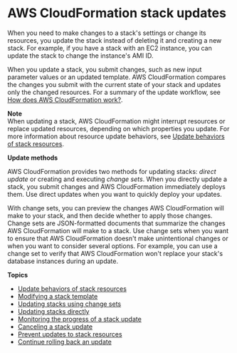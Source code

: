 # AWS CloudFormation stack updates<a name="using-cfn-updating-stacks"></a>

When you need to make changes to a stack's settings or change its resources, you update the stack instead of deleting it and creating a new stack\. For example, if you have a stack with an EC2 instance, you can update the stack to change the instance's AMI ID\.

When you update a stack, you submit changes, such as new input parameter values or an updated template\. AWS CloudFormation compares the changes you submit with the current state of your stack and updates only the changed resources\. For a summary of the update workflow, see [How does AWS CloudFormation work?](cfn-whatis-howdoesitwork.md)\.

**Note**  
When updating a stack, AWS CloudFormation might interrupt resources or replace updated resources, depending on which properties you update\. For more information about resource update behaviors, see [Update behaviors of stack resources](using-cfn-updating-stacks-update-behaviors.md)\.

 **Update methods** 

AWS CloudFormation provides two methods for updating stacks: *direct update* or creating and executing *change sets*\. When you directly update a stack, you submit changes and AWS CloudFormation immediately deploys them\. Use direct updates when you want to quickly deploy your updates\.

With change sets, you can preview the changes AWS CloudFormation will make to your stack, and then decide whether to apply those changes\. Change sets are JSON\-formatted documents that summarize the changes AWS CloudFormation will make to a stack\. Use change sets when you want to ensure that AWS CloudFormation doesn't make unintentional changes or when you want to consider several options\. For example, you can use a change set to verify that AWS CloudFormation won't replace your stack's database instances during an update\.

**Topics**
+ [Update behaviors of stack resources](using-cfn-updating-stacks-update-behaviors.md)
+ [Modifying a stack template](using-cfn-updating-stacks-get-template.md)
+ [Updating stacks using change sets](using-cfn-updating-stacks-changesets.md)
+ [Updating stacks directly](using-cfn-updating-stacks-direct.md)
+ [Monitoring the progress of a stack update](using-cfn-updating-stacks-monitor-stack.md)
+ [Canceling a stack update](using-cfn--stack-update-cancel.md)
+ [Prevent updates to stack resources](protect-stack-resources.md)
+ [Continue rolling back an update](using-cfn-updating-stacks-continueupdaterollback.md)